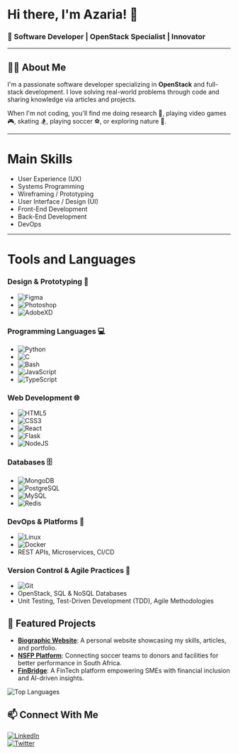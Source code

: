 # Hi there, I'm Azaria! 👋
### 🚀 Software Developer | OpenStack Specialist | Innovator

---


## 👨‍💻 About Me
I'm a passionate software developer specializing in **OpenStack** and full-stack development. I love solving real-world problems through code and sharing knowledge via articles and projects. 

When I'm not coding, you'll find me doing research 📖, playing video games 🎮, skating 🏂, playing soccer ⚽, or exploring nature 🌳.  

---

# Main Skills  

- User Experience (UX)  
- Systems Programming  
- Wireframing / Prototyping  
- User Interface / Design (UI)  
- Front-End Development  
- Back-End Development  
- DevOps  

---

# Tools and Languages  

### **Design & Prototyping** 🎨  
- ![Figma](https://img.shields.io/badge/-Figma-F24E1E?style=flat-square&logo=figma&logoColor=white)  
- ![Photoshop](https://img.shields.io/badge/-Photoshop-31A8FF?style=flat-square&logo=adobe-photoshop&logoColor=white)  
- ![AdobeXD](https://img.shields.io/badge/-Adobe%20XD-FF61F6?style=flat-square&logo=adobe-xd&logoColor=white)  

### **Programming Languages** 💻  
- ![Python](https://img.shields.io/badge/-Python-3776AB?style=flat-square&logo=python&logoColor=white)  
- ![C](https://img.shields.io/badge/-C-A8B9CC?style=flat-square&logo=c&logoColor=white)  
- ![Bash](https://img.shields.io/badge/-Bash-4EAA25?style=flat-square&logo=gnu-bash&logoColor=white)  
- ![JavaScript](https://img.shields.io/badge/-JavaScript-F7DF1E?style=flat-square&logo=javascript&logoColor=black)  
- ![TypeScript](https://img.shields.io/badge/-TypeScript-3178C6?style=flat-square&logo=typescript&logoColor=white)  

### **Web Development** 🌐  
- ![HTML5](https://img.shields.io/badge/-HTML5-E34F26?style=flat-square&logo=html5&logoColor=white)  
- ![CSS3](https://img.shields.io/badge/-CSS3-1572B6?style=flat-square&logo=css3&logoColor=white)  
- ![React](https://img.shields.io/badge/-React-61DAFB?style=flat-square&logo=react&logoColor=black)  
- ![Flask](https://img.shields.io/badge/-Flask-000000?style=flat-square&logo=flask&logoColor=white)  
- ![NodeJS](https://img.shields.io/badge/-Node.js-339933?style=flat-square&logo=node.js&logoColor=white)  

### **Databases** 🗄️  
- ![MongoDB](https://img.shields.io/badge/-MongoDB-47A248?style=flat-square&logo=mongodb&logoColor=white)  
- ![PostgreSQL](https://img.shields.io/badge/-PostgreSQL-4169E1?style=flat-square&logo=postgresql&logoColor=white)  
- ![MySQL](https://img.shields.io/badge/-MySQL-4479A1?style=flat-square&logo=mysql&logoColor=white)  
- ![Redis](https://img.shields.io/badge/-Redis-DC382D?style=flat-square&logo=redis&logoColor=white)  

### **DevOps & Platforms** 🚀  
- ![Linux](https://img.shields.io/badge/-Linux-FCC624?style=flat-square&logo=linux&logoColor=black)  
- ![Docker](https://img.shields.io/badge/-Docker-2496ED?style=flat-square&logo=docker&logoColor=white)  
- REST APIs, Microservices, CI/CD  

### **Version Control & Agile Practices** 📂  
- ![Git](https://img.shields.io/badge/-Git-F05032?style=flat-square&logo=git&logoColor=white)  
- OpenStack, SQL & NoSQL Databases  
- Unit Testing, Test-Driven Development (TDD), Agile Methodologies  

## 🚀 Featured Projects
- [**Biographic Website**](https://github.com/azaria-morake/portfolio-website): A personal website showcasing my skills, articles, and portfolio.
- [**NSFP Platform**](https://github.com/azaria-morake/nsfp-platform): Connecting soccer teams to donors and facilities for better performance in South Africa.
- [**FinBridge**](https://github.com/azaria-morake/finbridge): A FinTech platform empowering SMEs with financial inclusion and AI-driven insights.

![Top Languages](https://github-readme-stats.vercel.app/api/top-langs/?username=azaria-morake&layout=compact&theme=radical)



## 📫 Connect With Me
[![LinkedIn](https://img.shields.io/badge/LinkedIn-Azaria_Morake-blue?style=flat&logo=linkedin)](https://www.linkedin.com/in/azaria-morake-04216b242/)  
[![Twitter](https://img.shields.io/badge/Twitter-Azaria_Morake-1DA1F2?style=flat&logo=twitter)](https://x.com/azariamorake)
